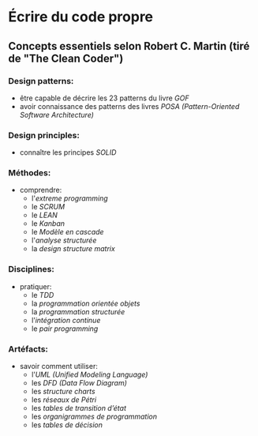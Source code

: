 # Écrire du code propre

## Concepts essentiels selon Robert C. Martin (tiré de "The Clean Coder")

### Design patterns: 
- être capable de décrire les 23 patterns du livre *GOF*
- avoir connaissance des patterns des livres *POSA (Pattern-Oriented Software Architecture)*

### Design principles: 
- connaître les principes *SOLID*

### Méthodes: 
- comprendre: 
    - l'*extreme programming* 
    - le *SCRUM* 
    - le *LEAN* 
    - le *Kanban* 
    - le *Modèle en cascade* 
    - l'*analyse structurée*
    - la *design structure matrix*

### Disciplines: 
- pratiquer:
    - le *TDD* 
    - la *programmation orientée objets*
    - la *programmation structurée*
    - l’*intégration continue*
    - le *pair programming*

### Artéfacts:
- savoir comment utiliser:
    - l’*UML (Unified Modeling Language)*
    - les *DFD (Data Flow Diagram)*
    - les *structure charts*
    - les *réseaux de Pétri*
    - les *tables de transition d’état*
    - les *organigrammes de programmation*
    - les *tables de décision*